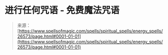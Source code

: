 <!--yml

category: 未分类

date: 2024-06-12 19:14:42

-->

# 进行任何咒语 - 免费魔法咒语

> 来源：[https://www.spellsofmagic.com/spells/spiritual_spells/energy_spells/26573/page.html#0001-01-01](https://www.spellsofmagic.com/spells/spiritual_spells/energy_spells/26573/page.html#0001-01-01)
